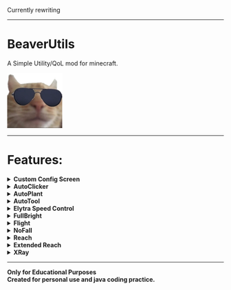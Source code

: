 <p> Currently rewriting</p>

---

# BeaverUtils
<p>A Simple Utility/QoL mod for minecraft.</p>

![Icon](src/main/resources/icon/icon.png)

---

<h1> Features: </h1>

<details> 
<summary><b>Custom Config Screen</b></summary>
<p>

+ Button for opening config menu located in Pause Menu
+ Enables control over all settings
+ <b>[Source](src/main/java/dev/bebomny/beaver/beaverutils/configuration/ConfigurationMenu.java)</b>
</p>
</details>

<details>
<summary><b>AutoClicker</b></summary>
<p>

+ Custom delay
+ Left/Right/Both Clicks
+ Hold/Click Selectable Modes
+ Toggleable with a KeyBind(Default 'n')
+ <b>[Source](src/main/java/dev/bebomny/beaver/beaverutils/features/AutoClicker.java)</b>
</p>
</details>

<details>
<summary><b>AutoPlant</b></summary>
<p>

+ Automatically plants seeds in 5x5 area around you
  + Checks Main And Second Hand for seeds.
  + Available seeds:
    - seeds
    - carrots
    - potatoes
    - beetroot
    - melon
    - pumpkin
+ <b>[Source](src/main/java/dev/bebomny/beaver/beaverutils/features/AutoPlant.java)</b>
</p>
</details>

<details>
<summary><b>AutoTool</b></summary>
<p>

+ Automatically switches for the best tool in your inventory
+ <b>[Source](src/main/java/dev/bebomny/beaver/beaverutils/features/AutoTool.java)</b>
</p>
</details>

<details>
<summary><b>Elytra Speed Control</b></summary>
<p>

+ Control Your Speed with Forward/Backward Keys while Flying
+ No Need For Fireworks
+ <b>[Source](src/main/java/dev/bebomny/beaver/beaverutils/features/ElytraSpeedControl.java)</b>
</p>
</details>

<details>
<summary><b>FullBright</b></summary>
<p>

+ Sets your gamma really high
+ No need for torches
+ <b>[Source](src/main/java/dev/bebomny/beaver/beaverutils/features/FullBright.java)</b>
</p>
</details>

<details>
<summary><b>Flight</b></summary>
<p>

+ Fly like in Creative Mode
+ Bypasses most fly checks on Paper Servers
+ Toggleable with a KeyBind(Default 'v')
+ <b>[Source](src/main/java/dev/bebomny/beaver/beaverutils/features/Flight.java)</b>
</p>
</details>

<details>
<summary><b>NoFall</b></summary>
<p>
  
+ Eliminates Fall Damage
+ Sadly doesn't work with Elytra on
+ <b>[Source](src/main/java/dev/bebomny/beaver/beaverutils/features/NoFall.java)</b>
</p>
</details>

<details>
<summary><b>Reach</b></summary>
<p>

+ Extends normal reach distance from 3.5 to 4.5 blocks 
+ <b>[Source](src/main/java/dev/bebomny/beaver/beaverutils/features/Reach.java)</b>
</p>
</details>

<details>
<summary><b>Extended Reach</b></summary>
<p>

+ Can hit entities really far away - Over 100 blocks
+ Works by teleporting player near the target, and then back
+ Failsafe Teleports you back to the initial position if the first teleport fails
+ Toggleable with a KeyBind(default 'g')
+ <b>[Source](src/main/java/dev/bebomny/beaver/beaverutils/features/Reach.java)</b>
</p>
</details>

<details>
<summary><b>XRay</b></summary>
<p>

+ Look through blocks, to find valuable Ores
+ Toggleable with a KeyBind(Default 'x')
+ <b>[Source](src/main/java/dev/bebomny/beaver/beaverutils/features/XRay.java)</b>
</p>
</details>

---
<b>Only for Educational Purposes <br>
Created for personal use and java coding practice.</b>
